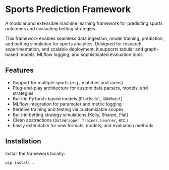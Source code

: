 # Sports Prediction Framework

A modular and extensible machine learning framework for predicting sports outcomes and evaluating betting strategies.

This framework enables seamless data ingestion, model training, prediction, and betting simulation for sports analytics. Designed for research, experimentation, and scalable deployment, it supports tabular and graph-based models, MLflow logging, and sophisticated evaluation tools.

## Features

- Support for multiple sports (e.g., matches and races)
- Plug-and-play architecture for custom data parsers, models, and strategies
- Built-in PyTorch-based models (`FlatModel`, `GNNModel`)
- MLflow integration for parameter and metric logging
- Iterative training and testing via customizable scopes
- Built-in betting strategy simulations (Kelly, Sharpe, Flat)
- Clean abstractions (`DataWrapper`, `Trainer`, `Learner`, etc.)
- Easily extendable for new formats, models, and evaluation methods


## Installation

Install the framework locally:

```bash
pip install .